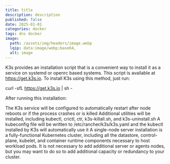 ```yaml
---
title: title
description: description
published: false
date: 2025-01-01
categories: docker
tags: dns docker  
image:
  path: /assets/img/headers/image.webp
  lqip: data:image/webp;base64,
  alt: image
---
```



K3s provides an installation script that is a convenient way to install it as a service on systemd or openrc based systems. This script is available at https://get.k3s.io. To install K3s using this method, just run:

curl -sfL https://get.k3s.io | sh -

After running this installation:

The K3s service will be configured to automatically restart after node reboots or if the process crashes or is killed
Additional utilities will be installed, including kubectl, crictl, ctr, k3s-killall.sh, and k3s-uninstall.sh
A kubeconfig file will be written to /etc/rancher/k3s/k3s.yaml and the kubectl installed by K3s will automatically use it
A single-node server installation is a fully-functional Kubernetes cluster, including all the datastore, control-plane, kubelet, and container runtime components necessary to host workload pods. It is not necessary to add additional server or agents nodes, but you may want to do so to add additional capacity or redundancy to your cluster.